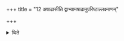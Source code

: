 +++
title = "12 अषाढासीति द्वाभ्यामषाढामुपरिष्टाल्लक्ष्माणम्"

+++

<details><summary>थिते</summary>

अषाढासीति द्वाभ्यामषाढामुपरिष्टाल्लक्ष्माणम् १२
</details>
